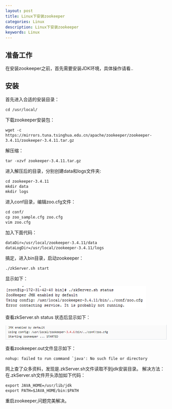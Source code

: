 ```yaml
---
layout: post
title: Linux下安装zookeeper
categories: Linux
description: Linux下安装zookeeper
keywords: Linux
---
```


准备工作
--

在安装zookeeper之前，首先需要安装JDK环境，具体操作请看..

安装
--
首先进入合适的安装目录：
```
cd /usr/local/
```
下载zookeeper安装包：
```
wget -c https://mirrors.tuna.tsinghua.edu.cn/apache/zookeeper/zookeeper-3.4.11/zookeeper-3.4.11.tar.gz
```
解压缩：
```
tar -xzvf zookeeper-3.4.11.tar.gz
```
进入解压后的目录，分别创建data和logs文件夹:
```
cd zookeeper-3.4.11
mkdir data
mkdir logs
```
进入conf目录，编辑zoo.cfg文件：
```
cd conf/
cp zoo_sample.cfg zoo.cfg
vim zoo.cfg
```
加入下面代码：
```
dataDir=/usr/local/zookeeper-3.4.11/data
dataLogDir=/usr/local/zookeeper-3.4.11/logs
```
搞定，进入bin目录，启动zookeeper：
```
./zkServer.sh start
```
显示如下：

![](/images/posts/zookeeper-start.png)

查看zkServer.sh status 状态后显示如下：

![](/images/posts/zookeeper-status.png)

查看zookeeper.out文件显示如下：
```
nohup: failed to run command `java': No such file or directory
```
网上查了众多资料，发现是.zkServer.sh文件读取不到jdk安装目录。
解决方法：
在.zkServer.sh文件开头添加如下代码：
```
export JAVA_HOME=/usr/lib/jdk  
export PATH=$JAVA_HOME/bin:$PATH
```
重启zookeeper,问题完美解决。
